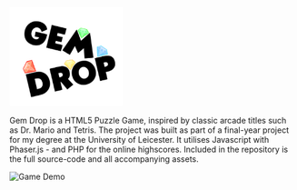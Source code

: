 <img src="https://github.com/kkjdaniel/gem-drop/blob/master/src/assets/img/logo.png?raw=true" alt="Game Logo" width="200"/>

Gem Drop is a HTML5 Puzzle Game, inspired by classic arcade titles such as Dr. Mario and Tetris. The project was built as part of a final-year project for my degree at the University of Leicester. It utilises Javascript with Phaser.js - and PHP for the online highscores. Included in the repository is the full source-code and all accompanying assets.

![Game Demo](http://i.imgur.com/848Zh40.gif)


